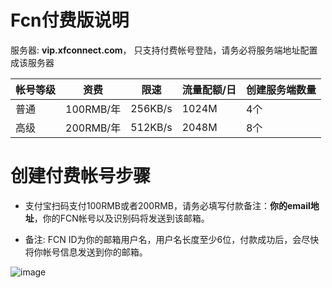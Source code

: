 
# Fcn付费版说明

服务器: **vip.xfconnect.com**， 只支持付费帐号登陆，请务必将服务端地址配置成该服务器

|帐号等级|资费|限速|流量配额/日|创建服务端数量
|-------|----|---|--------|-----
|普通|100RMB/年|256KB/s|1024M|4个
|高级|200RMB/年|512KB/s|2048M|8个

# 创建付费帐号步骤

* 支付宝扫码支付100RMB或者200RMB，请务必填写付款备注：**你的email地址**，你的FCN帐号以及识别码将发送到该邮箱。

* 备注: FCN ID为你的邮箱用户名，用户名长度至少6位，付款成功后，会尽快将你帐号信息发送到你的邮箱。

![image](https://github.com/boywhp/fcn/blob/master/vip/fcn_pay.png)
